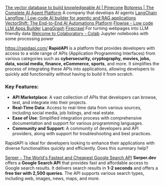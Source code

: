 [The vector database to build knowledgeable AI | Pinecone](https://www.pinecone.io/)
[Botpress | The Complete AI Agent Platform](https://botpress.com/) A company that develops AI agents
[LangChain](https://www.langchain.com/)
[Langflow | Low-code AI builder for agentic and RAG applications](https://www.langflow.org/)
[VectorShift: The End-to-End AI Automations Platform](https://vectorshift.ai/)
[Flowise - Low code LLM Apps Builder](https://flowiseai.com/)
[LangGraph](https://www.langchain.com/langgraph)
[Firecrawl](https://www.firecrawl.dev/) For turning webpages into LLM friendly data
[Welcome to Colaboratory - Colab](https://colab.research.google.com/) Jupyter notebooks with some processing power

https://rapidapi.com/
**RapidAPI** is a platform that provides developers with access to a wide range of APIs (Application Programming Interfaces) from various categories such as **cybersecurity, cryptography, movies, jobs, data, social media, finance, eCommerce, sports**, and more. It simplifies the process of integrating these APIs into applications, allowing developers to quickly add functionality without having to build it from scratch.

### Key Features:
- **API Marketplace**: A vast collection of APIs that developers can browse, test, and integrate into their projects.
- **Real-Time Data**: Access to real-time data from various sources, including social media, job listings, and real estate.
- **Ease of Use**: Simplified integration process with comprehensive documentation and support for various programming languages.
- **Community and Support**: A community of developers and API providers, along with support for troubleshooting and best practices.

RapidAPI is ideal for developers looking to enhance their applications with diverse functionalities quickly and efficiently. Does this summary help?

[Serper - The World's Fastest and Cheapest Google Search API](https://serper.dev/)
**Serper.dev** offers a **Google Search API** that provides fast and affordable access to Google search results. It delivers search results in **1-2 seconds** and offers a **free tier with 2,500 queries**. The API supports various search types, including web, images, news, maps, and more.


